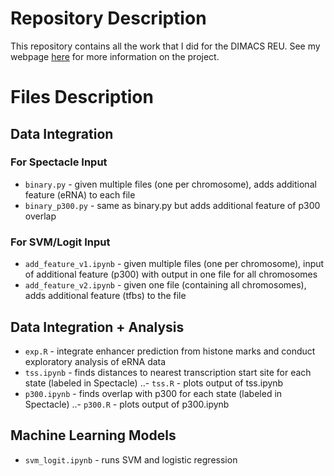 # Repository Description
This repository contains all the work that I did for the DIMACS REU. See my webpage [here](http://reu.dimacs.rutgers.edu/~albertk/) for more information on the project.

# Files Description

## Data Integration
### For Spectacle Input
- `binary.py` - given multiple files (one per chromosome), adds additional feature (eRNA) to each file
- `binary_p300.py` - same as binary.py but adds additional feature of p300 overlap

### For SVM/Logit Input
- `add_feature_v1.ipynb` - given multiple files (one per chromosome), input of additional feature (p300) with output in one file for all chromosomes
- `add_feature_v2.ipynb` - given one file (containing all chromosomes), adds additional feature (tfbs) to the file

## Data Integration + Analysis 
- `exp.R` - integrate enhancer prediction from histone marks and conduct exploratory analysis of eRNA data
- `tss.ipynb` - finds distances to nearest transcription start site for each state (labeled in Spectacle)
..- `tss.R` - plots output of tss.ipynb
- `p300.ipynb` - finds overlap with p300 for each state (labeled in Spectacle)
..- `p300.R` - plots output of p300.ipynb


## Machine Learning Models
- `svm_logit.ipynb` - runs SVM and logistic regression 